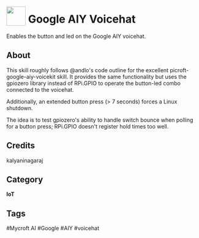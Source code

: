 # <img src="https://raw.githack.com/FortAwesome/Font-Awesome/master/svgs/brands/google.svg" card_color="#222222" width="50" height="50" style="vertical-align:bottom"/> Google AIY Voicehat
Enables the button and led on the Google AIY voicehat.

## About
This skill roughly follows @andlo's code outline for the 
excellent picroft-google-aiy-voicekit skill. It provides
the same functionality but uses the gpiozero library 
instead of RPi.GPIO to operate the button-led combo 
connected to the voicehat.

Additionally, an extended button press 
(> 7 seconds) forces a Linux shutdown.

The idea is to test gpiozero's ability to handle switch 
bounce when polling for a button press; RPi.GPIO doesn't 
register hold times too well. 

## Credits
kalyaninagaraj

## Category
**IoT**

## Tags
#Mycroft AI
#Google
#AIY
#voicehat

